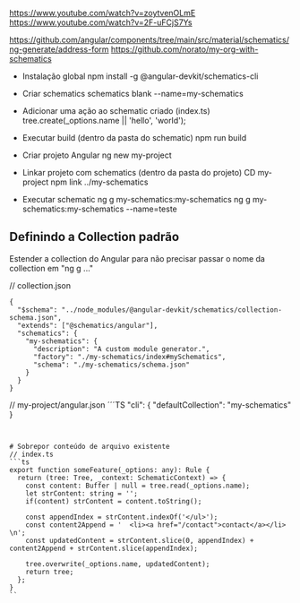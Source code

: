 https://www.youtube.com/watch?v=zoytvenOLmE
https://www.youtube.com/watch?v=2F-uFCjS7Ys

https://github.com/angular/components/tree/main/src/material/schematics/ng-generate/address-form
https://github.com/norato/my-org-with-schematics

- Instalação global
    npm install -g @angular-devkit/schematics-cli
    
- Criar schematics
   schematics blank --name=my-schematics
   
- Adicionar uma ação ao schematic criado (index.ts)
   tree.create(_options.name || 'hello', 'world');
   
- Executar build (dentro da pasta do schematic)
    npm run build
    
- Criar projeto Angular
    ng new my-project
    
- Linkar projeto com schematics (dentro da pasta do projeto)
    CD my-project
    npm link ../my-schematics
    
- Executar schematic
    ng g my-schematics:my-schematics
    ng g my-schematics:my-schematics --name=teste
    

## Definindo a Collection padrão
Estender a collection do Angular para não precisar passar o nome da collection em "ng g ..."

// collection.json
```TS
{
  "$schema": "../node_modules/@angular-devkit/schematics/collection-schema.json",
  "extends": ["@schematics/angular"],
  "schematics": {
    "my-schematics": {
      "description": "A custom module generator.",
      "factory": "./my-schematics/index#mySchematics",
      "schema": "./my-schematics/schema.json"
    }
  }
}
```

// my-project/angular.json
´´´TS
"cli": {
  "defaultCollection": "my-schematics"
}
```


# Sobrepor conteúdo de arquivo existente
// index.ts
```ts
export function someFeature(_options: any): Rule {
  return (tree: Tree, _context: SchematicContext) => {
    const content: Buffer | null = tree.read(_options.name);
    let strContent: string = '';
    if(content) strContent = content.toString();

    const appendIndex = strContent.indexOf('</ul>');
    const content2Append = '  <li><a href="/contact">contact</a></li> \n';
    const updatedContent = strContent.slice(0, appendIndex) + content2Append + strContent.slice(appendIndex);

    tree.overwrite(_options.name, updatedContent);
    return tree;
  };
}
`` 
